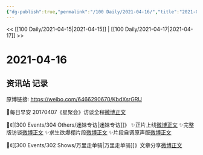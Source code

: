 ```yaml
---
{"dg-publish":true,"permalink":"/100 Daily/2021-04-16/","title":"2021-04-16","created":"2023-04-09T15:58:33.232+08:00","updated":"2023-04-09T15:58:55.399+08:00"}
---
```



<< [[100 Daily/2021-04-15\|2021-04-15]] | [[100 Daily/2021-04-17\|2021-04-17]] >>

# 2021-04-16

## 资讯站 记录

原博链接: https://weibo.com/6466290670/KbdXsrGRU

🌟每日早安
20170407《星聚会》访谈全程[微博正文](https://m.weibo.cn/6466290670/4626510801537945)

🌟《[[300 Events/304 Others/迷妹专访\|迷妹专访]]》
✨正片上线[微博正文](https://m.weibo.cn/6466290670/4626559887738474)
✨完整版访谈[微博正文](https://m.weibo.cn/6466290670/4626562722830790)
✨求生欲爆棚片段[微博正文](https://m.weibo.cn/6466290670/4626568595376897)
✨片段自调原声版[微博正文](https://m.weibo.cn/6466290670/4626581693925552)

🌟《[[300 Events/302 Shows/万里走单骑\|万里走单骑]]》文章分享[微博正文](https://m.weibo.cn/6466290670/4626722773011189)
